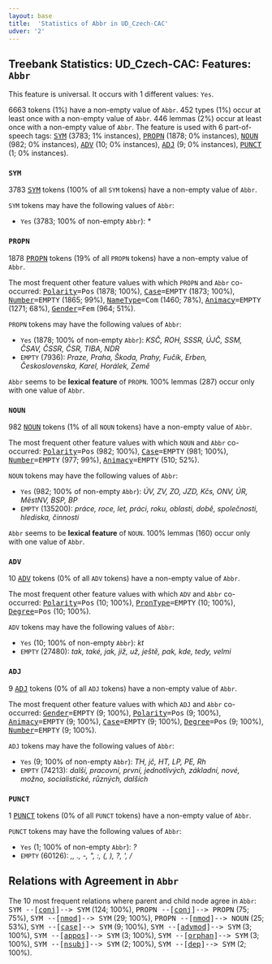 ```yaml
---
layout: base
title:  'Statistics of Abbr in UD_Czech-CAC'
udver: '2'
---
```


## Treebank Statistics: UD_Czech-CAC: Features: `Abbr`

This feature is universal.
It occurs with 1 different values: `Yes`.

6663 tokens (1%) have a non-empty value of `Abbr`.
452 types (1%) occur at least once with a non-empty value of `Abbr`.
446 lemmas (2%) occur at least once with a non-empty value of `Abbr`.
The feature is used with 6 part-of-speech tags: <tt><a href="cs_cac-pos-SYM.html">SYM</a></tt> (3783; 1% instances), <tt><a href="cs_cac-pos-PROPN.html">PROPN</a></tt> (1878; 0% instances), <tt><a href="cs_cac-pos-NOUN.html">NOUN</a></tt> (982; 0% instances), <tt><a href="cs_cac-pos-ADV.html">ADV</a></tt> (10; 0% instances), <tt><a href="cs_cac-pos-ADJ.html">ADJ</a></tt> (9; 0% instances), <tt><a href="cs_cac-pos-PUNCT.html">PUNCT</a></tt> (1; 0% instances).

### `SYM`

3783 <tt><a href="cs_cac-pos-SYM.html">SYM</a></tt> tokens (100% of all `SYM` tokens) have a non-empty value of `Abbr`.

`SYM` tokens may have the following values of `Abbr`:

* `Yes` (3783; 100% of non-empty `Abbr`): <em>*</em>

### `PROPN`

1878 <tt><a href="cs_cac-pos-PROPN.html">PROPN</a></tt> tokens (19% of all `PROPN` tokens) have a non-empty value of `Abbr`.

The most frequent other feature values with which `PROPN` and `Abbr` co-occurred: <tt><a href="cs_cac-feat-Polarity.html">Polarity</a></tt><tt>=Pos</tt> (1878; 100%), <tt><a href="cs_cac-feat-Case.html">Case</a></tt><tt>=EMPTY</tt> (1873; 100%), <tt><a href="cs_cac-feat-Number.html">Number</a></tt><tt>=EMPTY</tt> (1865; 99%), <tt><a href="cs_cac-feat-NameType.html">NameType</a></tt><tt>=Com</tt> (1460; 78%), <tt><a href="cs_cac-feat-Animacy.html">Animacy</a></tt><tt>=EMPTY</tt> (1271; 68%), <tt><a href="cs_cac-feat-Gender.html">Gender</a></tt><tt>=Fem</tt> (964; 51%).

`PROPN` tokens may have the following values of `Abbr`:

* `Yes` (1878; 100% of non-empty `Abbr`): <em>KSČ, ROH, SSSR, ÚJČ, SSM, ČSAV, ČSSR, ČSR, TIBA, NDR</em>
* `EMPTY` (7936): <em>Praze, Praha, Škoda, Prahy, Fučík, Erben, Československa, Karel, Horálek, Země</em>

`Abbr` seems to be **lexical feature** of `PROPN`. 100% lemmas (287) occur only with one value of `Abbr`.

### `NOUN`

982 <tt><a href="cs_cac-pos-NOUN.html">NOUN</a></tt> tokens (1% of all `NOUN` tokens) have a non-empty value of `Abbr`.

The most frequent other feature values with which `NOUN` and `Abbr` co-occurred: <tt><a href="cs_cac-feat-Polarity.html">Polarity</a></tt><tt>=Pos</tt> (982; 100%), <tt><a href="cs_cac-feat-Case.html">Case</a></tt><tt>=EMPTY</tt> (981; 100%), <tt><a href="cs_cac-feat-Number.html">Number</a></tt><tt>=EMPTY</tt> (977; 99%), <tt><a href="cs_cac-feat-Animacy.html">Animacy</a></tt><tt>=EMPTY</tt> (510; 52%).

`NOUN` tokens may have the following values of `Abbr`:

* `Yes` (982; 100% of non-empty `Abbr`): <em>ÚV, ZV, ZO, JZD, Kčs, ONV, ÚR, MěstNV, BSP, BP</em>
* `EMPTY` (135200): <em>práce, roce, let, práci, roku, oblasti, době, společnosti, hlediska, činnosti</em>

`Abbr` seems to be **lexical feature** of `NOUN`. 100% lemmas (160) occur only with one value of `Abbr`.

### `ADV`

10 <tt><a href="cs_cac-pos-ADV.html">ADV</a></tt> tokens (0% of all `ADV` tokens) have a non-empty value of `Abbr`.

The most frequent other feature values with which `ADV` and `Abbr` co-occurred: <tt><a href="cs_cac-feat-Polarity.html">Polarity</a></tt><tt>=Pos</tt> (10; 100%), <tt><a href="cs_cac-feat-PronType.html">PronType</a></tt><tt>=EMPTY</tt> (10; 100%), <tt><a href="cs_cac-feat-Degree.html">Degree</a></tt><tt>=Pos</tt> (10; 100%).

`ADV` tokens may have the following values of `Abbr`:

* `Yes` (10; 100% of non-empty `Abbr`): <em>kt</em>
* `EMPTY` (27480): <em>tak, také, jak, již, už, ještě, pak, kde, tedy, velmi</em>

### `ADJ`

9 <tt><a href="cs_cac-pos-ADJ.html">ADJ</a></tt> tokens (0% of all `ADJ` tokens) have a non-empty value of `Abbr`.

The most frequent other feature values with which `ADJ` and `Abbr` co-occurred: <tt><a href="cs_cac-feat-Gender.html">Gender</a></tt><tt>=EMPTY</tt> (9; 100%), <tt><a href="cs_cac-feat-Polarity.html">Polarity</a></tt><tt>=Pos</tt> (9; 100%), <tt><a href="cs_cac-feat-Animacy.html">Animacy</a></tt><tt>=EMPTY</tt> (9; 100%), <tt><a href="cs_cac-feat-Case.html">Case</a></tt><tt>=EMPTY</tt> (9; 100%), <tt><a href="cs_cac-feat-Degree.html">Degree</a></tt><tt>=Pos</tt> (9; 100%), <tt><a href="cs_cac-feat-Number.html">Number</a></tt><tt>=EMPTY</tt> (9; 100%).

`ADJ` tokens may have the following values of `Abbr`:

* `Yes` (9; 100% of non-empty `Abbr`): <em>TH, jč, HT, LP, PE, Rh</em>
* `EMPTY` (74213): <em>další, pracovní, první, jednotlivých, základní, nové, možno, socialistické, různých, dalších</em>

### `PUNCT`

1 <tt><a href="cs_cac-pos-PUNCT.html">PUNCT</a></tt> tokens (0% of all `PUNCT` tokens) have a non-empty value of `Abbr`.

`PUNCT` tokens may have the following values of `Abbr`:

* `Yes` (1; 100% of non-empty `Abbr`): <em>?</em>
* `EMPTY` (60126): <em>,, ., -, ", :, (, ), ?, ', /</em>

## Relations with Agreement in `Abbr`

The 10 most frequent relations where parent and child node agree in `Abbr`:
<tt>SYM --[<tt><a href="cs_cac-dep-conj.html">conj</a></tt>]--> SYM</tt> (124; 100%),
<tt>PROPN --[<tt><a href="cs_cac-dep-conj.html">conj</a></tt>]--> PROPN</tt> (75; 75%),
<tt>SYM --[<tt><a href="cs_cac-dep-nmod.html">nmod</a></tt>]--> SYM</tt> (29; 100%),
<tt>PROPN --[<tt><a href="cs_cac-dep-nmod.html">nmod</a></tt>]--> NOUN</tt> (25; 53%),
<tt>SYM --[<tt><a href="cs_cac-dep-case.html">case</a></tt>]--> SYM</tt> (9; 100%),
<tt>SYM --[<tt><a href="cs_cac-dep-advmod.html">advmod</a></tt>]--> SYM</tt> (3; 100%),
<tt>SYM --[<tt><a href="cs_cac-dep-appos.html">appos</a></tt>]--> SYM</tt> (3; 100%),
<tt>SYM --[<tt><a href="cs_cac-dep-orphan.html">orphan</a></tt>]--> SYM</tt> (3; 100%),
<tt>SYM --[<tt><a href="cs_cac-dep-nsubj.html">nsubj</a></tt>]--> SYM</tt> (2; 100%),
<tt>SYM --[<tt><a href="cs_cac-dep-dep.html">dep</a></tt>]--> SYM</tt> (2; 100%).


